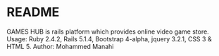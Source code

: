 # README

GAMES HUB is rails platform which provides online video game store.
Usage: Ruby 2.4.2, Rails 5.1.4, Bootstrap 4-alpha, jquery 3.2.1, CSS 3 & HTML 5.
Author: Mohammed Manahi
